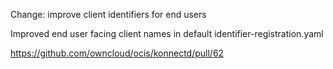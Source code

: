 Change: improve client identifiers for end users

Improved end user facing client names in default identifier-registration.yaml

https://github.com/owncloud/ocis/konnectd/pull/62
